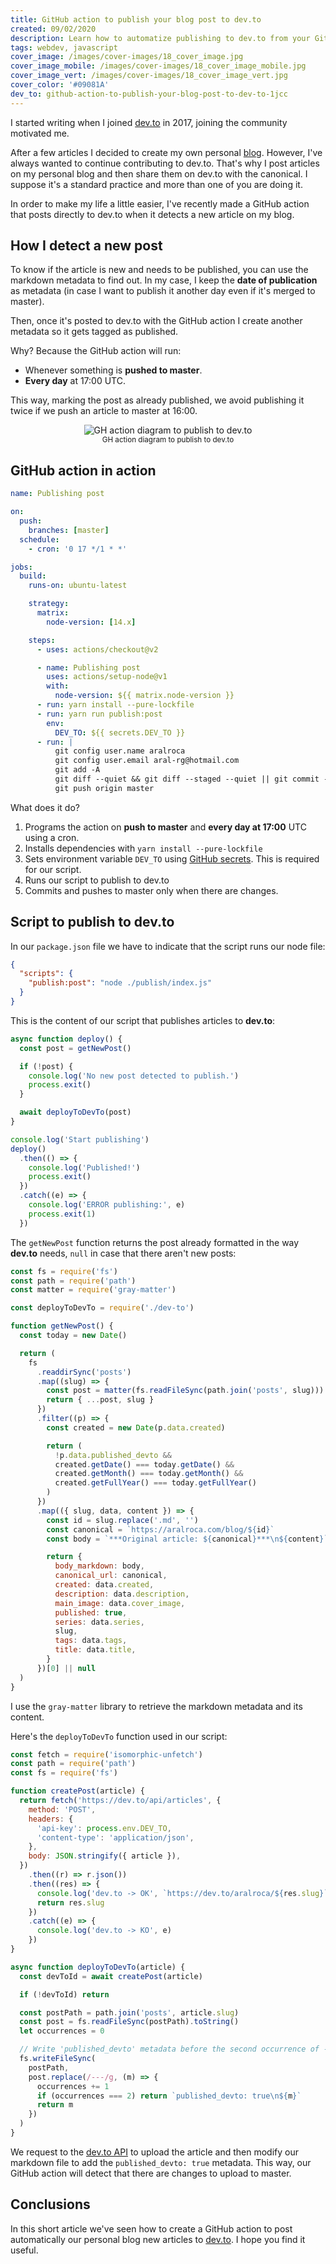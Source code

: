 ```yaml
---
title: GitHub action to publish your blog post to dev.to
created: 09/02/2020
description: Learn how to automatize publishing to dev.to from your GitHub repo.
tags: webdev, javascript
cover_image: /images/cover-images/18_cover_image.jpg
cover_image_mobile: /images/cover-images/18_cover_image_mobile.jpg
cover_image_vert: /images/cover-images/18_cover_image_vert.jpg
cover_color: '#09081A'
dev_to: github-action-to-publish-your-blog-post-to-dev-to-1jcc
---
```


I started writing when I joined [dev.to](https://dev.to/) in 2017, joining the community motivated me.

After a few articles I decided to create my own personal [blog](https://aralroca.com/blog). However, I've always wanted to continue contributing to dev.to. That's why I post articles on my personal blog and then share them on dev.to with the canonical. I suppose it's a standard practice and more than one of you are doing it.

In order to make my life a little easier, I've recently made a GitHub action that posts directly to dev.to when it detects a new article on my blog.

## How I detect a new post

To know if the article is new and needs to be published, you can use the markdown metadata to find out. In my case, I keep the **date of publication** as metadata (in case I want to publish it another day even if it's merged to master).

Then, once it's posted to dev.to with the GitHub action I create another metadata so it gets tagged as published.

Why? Because the GitHub action will run:

- Whenever something is **pushed to master**.
- **Every day** at 17:00 UTC.

This way, marking the post as already published, we avoid publishing it twice if we push an article to master at 16:00.

<figure align="center">
  <img src="/images/blog-images/ghaction-devto.png" alt="GH action diagram to publish to dev.to" class="center transparent" />
  <figcaption><small>GH action diagram to publish to dev.to</small></figcaption>
</figure>

## GitHub action in action

```yml
name: Publishing post

on:
  push:
    branches: [master]
  schedule:
    - cron: '0 17 */1 * *'

jobs:
  build:
    runs-on: ubuntu-latest

    strategy:
      matrix:
        node-version: [14.x]

    steps:
      - uses: actions/checkout@v2

      - name: Publishing post
        uses: actions/setup-node@v1
        with:
          node-version: ${{ matrix.node-version }}
      - run: yarn install --pure-lockfile
      - run: yarn run publish:post
        env:
          DEV_TO: ${{ secrets.DEV_TO }} 
      - run: |
          git config user.name aralroca
          git config user.email aral-rg@hotmail.com
          git add -A
          git diff --quiet && git diff --staged --quiet || git commit -m "[bot] Published to dev.to"
          git push origin master
```

What does it do?

1. Programs the action on **push to master** and **every day at 17:00** UTC using a cron.
1. Installs dependencies with `yarn install --pure-lockfile`
1. Sets environment variable `DEV_TO` using [GitHub secrets](https://docs.github.com/en/actions/configuring-and-managing-workflows/creating-and-storing-encrypted-secrets). This is required for our script.
1. Runs our script to publish to dev.to
1. Commits and pushes to master only when there are changes.

## Script to publish to dev.to

In our `package.json` file we have to indicate that the script runs our node file:

```json
{
  "scripts": {
    "publish:post": "node ./publish/index.js"
  }
}
```

This is the content of our script that publishes articles to **dev.to**:

```js
async function deploy() {
  const post = getNewPost()

  if (!post) {
    console.log('No new post detected to publish.')
    process.exit()
  }

  await deployToDevTo(post)
}

console.log('Start publishing')
deploy()
  .then(() => {
    console.log('Published!')
    process.exit()
  })
  .catch((e) => {
    console.log('ERROR publishing:', e)
    process.exit(1)
  })
```

The `getNewPost` function returns the post already formatted in the way **dev.to** needs, `null` in case that there aren't new posts:

```js
const fs = require('fs')
const path = require('path')
const matter = require('gray-matter')

const deployToDevTo = require('./dev-to')

function getNewPost() {
  const today = new Date()

  return (
    fs
      .readdirSync('posts')
      .map((slug) => {
        const post = matter(fs.readFileSync(path.join('posts', slug)))
        return { ...post, slug }
      })
      .filter((p) => {
        const created = new Date(p.data.created)

        return (
          !p.data.published_devto &&
          created.getDate() === today.getDate() &&
          created.getMonth() === today.getMonth() &&
          created.getFullYear() === today.getFullYear()
        )
      })
      .map(({ slug, data, content }) => {
        const id = slug.replace('.md', '')
        const canonical = `https://aralroca.com/blog/${id}`
        const body = `***Original article: ${canonical}***\n${content}`

        return {
          body_markdown: body,
          canonical_url: canonical,
          created: data.created,
          description: data.description,
          main_image: data.cover_image,
          published: true,
          series: data.series,
          slug,
          tags: data.tags,
          title: data.title,
        }
      })[0] || null
  )
}
```

I use the `gray-matter` library to retrieve the markdown metadata and its content.

Here's the `deployToDevTo` function used in our script:

```js
const fetch = require('isomorphic-unfetch')
const path = require('path')
const fs = require('fs')

function createPost(article) {
  return fetch('https://dev.to/api/articles', {
    method: 'POST',
    headers: {
      'api-key': process.env.DEV_TO,
      'content-type': 'application/json',
    },
    body: JSON.stringify({ article }),
  })
    .then((r) => r.json())
    .then((res) => {
      console.log('dev.to -> OK', `https://dev.to/aralroca/${res.slug}`)
      return res.slug
    })
    .catch((e) => {
      console.log('dev.to -> KO', e)
    })
}

async function deployToDevTo(article) {
  const devToId = await createPost(article)

  if (!devToId) return

  const postPath = path.join('posts', article.slug)
  const post = fs.readFileSync(postPath).toString()
  let occurrences = 0

  // Write 'published_devto' metadata before the second occurrence of ---
  fs.writeFileSync(
    postPath,
    post.replace(/---/g, (m) => {
      occurrences += 1
      if (occurrences === 2) return `published_devto: true\n${m}`
      return m
    })
  )
}
```

We request to the [dev.to API](https://docs.dev.to/api/) to upload the article and then modify our markdown file to add the `published_devto: true` metadata. This way, our GitHub action will detect that there are changes to upload to master.

## Conclusions

In this short article we've seen how to create a GitHub action to post automatically our personal blog new articles to [dev.to](https://dev.to). I hope you find it useful.
